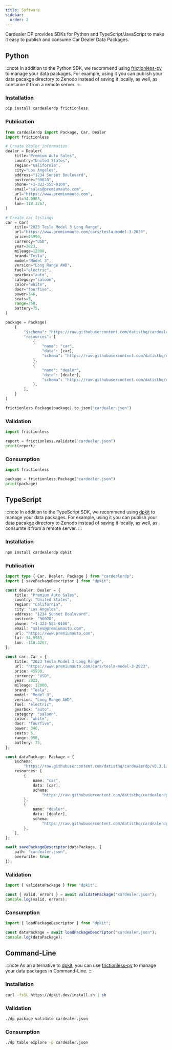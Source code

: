 ```yaml
---
title: Software
sidebar:
  order: 2
---
```


Cardealer DP provides SDKs for Python and TypeScript/JavaScript to make it easy to publish and consume Car Dealer Data Packages.

## Python

:::note
In addition to the Python SDK, we recommend using [frictionless-py](https://framework.frictionlessdata.io/) to manage your data packages. For example, using it you can publish your data pacakge directory to Zenodo instead of saving it locally, as well, as consume it from a remote server.
:::

### Installation

```bash
pip install cardealerdp frictionless
```

### Publication

```python
from cardealerdp import Package, Car, Dealer
import frictionless

# Create dealer information
dealer = Dealer(
    title="Premium Auto Sales",
    country="United States",
    region="California",
    city="Los Angeles",
    address="1234 Sunset Boulevard",
    postcode="90028",
    phone="+1-323-555-0100",
    email="sales@premiumauto.com",
    url="https://www.premiumauto.com",
    lat=34.0983,
    lon=-118.3267,
)

# Create car listings
car = Car(
    title="2023 Tesla Model 3 Long Range",
    url="https://www.premiumauto.com/cars/tesla-model-3-2023",
    price=45990,
    currency="USD",
    year=2023,
    mileage=12000,
    brand="Tesla",
    model="Model 3",
    version="Long Range AWD",
    fuel="electric",
    gearbox="auto",
    category="saloon",
    color="white",
    door="fourfive",
    power=346,
    seats=5,
    range=358,
    battery=75,
)

package = Package(
    {
        "$schema": "https://raw.githubusercontent.com/datisthq/cardealerdp/v0.3.1/extension/profile.json",
        "resources": [
            {
                "name": "car",
                "data": [car],
                "schema": "https://raw.githubusercontent.com/datisthq/cardealerdp/v0.3.1/extension/schemas/car.json",
            },
            {
                "name": "dealer",
                "data": [dealer],
                "schema": "https://raw.githubusercontent.com/datisthq/cardealerdp/v0.3.1/extension/schemas/dealer.json",
            },
        ],
    }
)

frictionless.Package(package).to_json("cardealer.json")
```

### Validation

```python
import frictionless

report = frictionless.validate("cardealer.json")
print(report)
```

### Consumption

```python
import frictionless

package = frictionless.Package("cardealer.json")
print(package)
```

## TypeScript

:::note
In addition to the TypeScript SDK, we recommend using [dpkit](https://dpkit.dev/) to manage your data packages. For example, using it you can publish your data pacakge directory to Zenodo instead of saving it locally, as well, as consumte it from a remote server.
:::

### Installation

```bash
npm install cardealerdp dpkit
```

### Publication

```typescript
import type { Car, Dealer, Package } from "cardealerdp";
import { savePackageDescriptor } from "dpkit";

const dealer: Dealer = {
	title: "Premium Auto Sales",
	country: "United States",
	region: "California",
	city: "Los Angeles",
	address: "1234 Sunset Boulevard",
	postcode: "90028",
	phone: "+1-323-555-0100",
	email: "sales@premiumauto.com",
	url: "https://www.premiumauto.com",
	lat: 34.0983,
	lon: -118.3267,
};

const car: Car = {
	title: "2023 Tesla Model 3 Long Range",
	url: "https://www.premiumauto.com/cars/tesla-model-3-2023",
	price: 45990,
	currency: "USD",
	year: 2023,
	mileage: 12000,
	brand: "Tesla",
	model: "Model 3",
	version: "Long Range AWD",
	fuel: "electric",
	gearbox: "auto",
	category: "saloon",
	color: "white",
	door: "fourfive",
	power: 346,
	seats: 5,
	range: 358,
	battery: 75,
};

const dataPackage: Package = {
	$schema:
		"https://raw.githubusercontent.com/datisthq/cardealerdp/v0.3.1/extension/profile.json",
	resources: [
		{
			name: "car",
			data: [car],
			schema:
				"https://raw.githubusercontent.com/datisthq/cardealerdp/v0.3.1/extension/schemas/car.json",
		},
		{
			name: "dealer",
			data: [dealer],
			schema:
				"https://raw.githubusercontent.com/datisthq/cardealerdp/v0.3.1/extension/schemas/dealer.json",
		},
	],
};

await savePackageDescriptor(dataPackage, {
	path: "cardealer.json",
	overwrite: true,
});
```

### Validation

```typescript
import { validatePackage } from "dpkit";

const { valid, errors } = await validatePackage("cardealer.json");
console.log(valid, errors);
```

### Consumption

```typescript
import { loadPackageDescriptor } from "dpkit";

const dataPackage = await loadPackageDescriptor("cardealer.json");
console.log(dataPackage);
```

## Command-Line

:::note
As an alternative to [dpkit](https://dpkit.dev/), you can use [frictionless-py](https://framework.frictionlessdata.io/) to manage your data packages in Command-Line.
:::

### Installation

```bash
curl -fsSL https://dpkit.dev/install.sh | sh
```


### Validation

```bash
./dp package validate cardealer.json
```

### Consumption

```bash
./dp table explore -p cardealer.json
```
